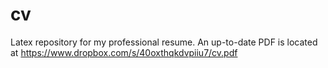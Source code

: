 cv
==

Latex repository for my professional resume. An up-to-date PDF is located at https://www.dropbox.com/s/40oxthqkdvpiiu7/cv.pdf

